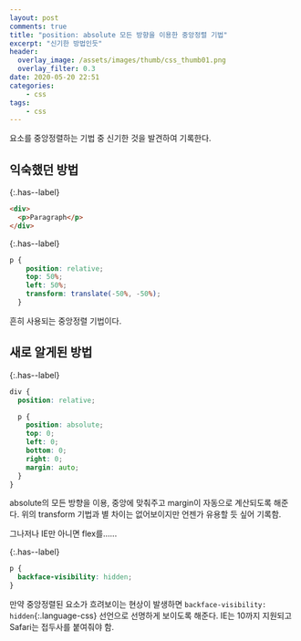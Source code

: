 ```yaml
---
layout: post
comments: true
title: "position: absolute 모든 방향을 이용한 중앙정렬 기법"
excerpt: "신기한 방법인듯"
header:
  overlay_image: /assets/images/thumb/css_thumb01.png
  overlay_filter: 0.3
date: 2020-05-20 22:51
categories:
    - css
tags:
    - css
---
```

요소를 중앙정렬하는 기법 중 신기한 것을 발견하여 기록한다.

## 익숙했던 방법

{:.has--label}
```html
<div>
  <p>Paragraph</p>
</div>
```

{:.has--label}
```scss
p {
    position: relative;
    top: 50%;
    left: 50%;
    transform: translate(-50%, -50%);
  }
```
흔히 사용되는 중앙정렬 기법이다.

## 새로 알게된 방법

{:.has--label}
```scss
div {
  position: relative;

  p {
    position: absolute;
    top: 0;
    left: 0;
    bottom: 0;
    right: 0;
    margin: auto;
  }
}
```
absolute의 모든 방향을 이용, 중앙에 맞춰주고 margin이 자동으로 계산되도록 해준다. 위의 transform 기법과 별 차이는 없어보이지만 언젠가 유용할 듯 싶어 기록함.

그나저나 IE만 아니면 flex를......

{:.has--label}
```css
p {
  backface-visibility: hidden;
}
```

만약 중앙정렬된 요소가 흐려보이는 현상이 발생하면 ```backface-visibility: hidden```{:.language-css} 선언으로 선명하게 보이도록 해준다. IE는 10까지 지원되고 Safari는 접두사를 붙여줘야 함.